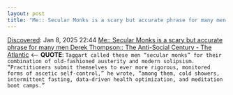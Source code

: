 ```yaml
---
layout: post
title: "Me:: Secular Monks is a scary but accurate phrase for many men Derek Thompson:: The Anti-Social Century - The Atlantic"
---
```

[Discovered](http://rolandtanglao.com/2020/07/29/p1-blogthis-checkvist-list-links-to-blog/): Jan 8, 2025 22:44 [Me:: Secular Monks is a scary but accurate phrase for many men Derek Thompson:: The Anti-Social Century - The Atlantic](https://www.theatlantic.com/magazine/archive/2025/02/american-loneliness-personality-politics/681091/) <-- **QUOTE**: `Taggart called these men “secular monks” for their combination of old-fashioned austerity and modern solipsism. “Practitioners submit themselves to ever more rigorous, monitored forms of ascetic self-control,” he wrote, “among them, cold showers, intermittent fasting, data-driven health optimization, and meditation boot camps.”`
